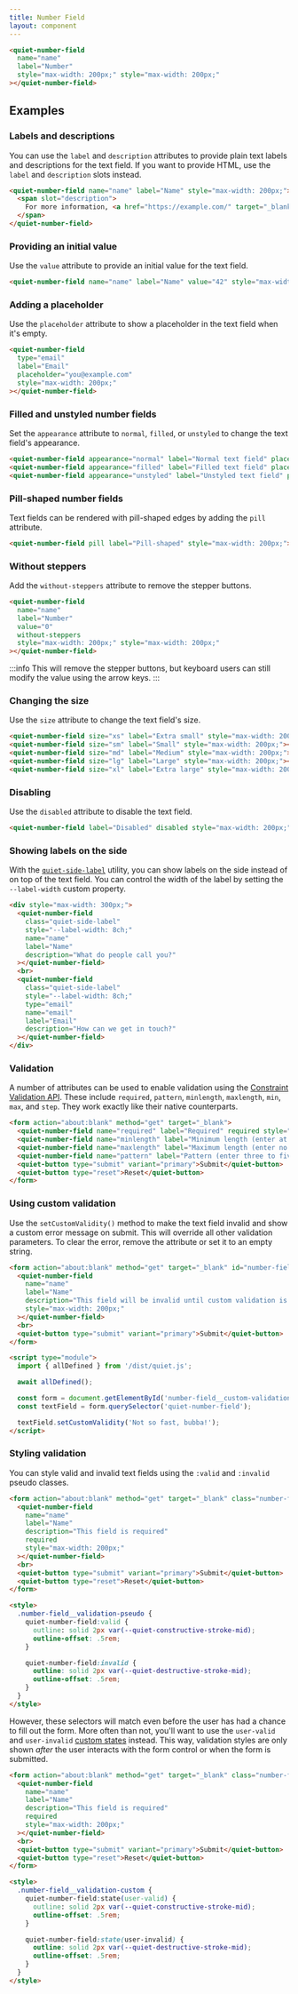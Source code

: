 ```yaml
---
title: Number Field
layout: component
---
```


```html {.example}
<quiet-number-field 
  name="name" 
  label="Number" 
  style="max-width: 200px;" style="max-width: 200px;"
></quiet-number-field>
```

## Examples

### Labels and descriptions

You can use the `label` and `description` attributes to provide plain text labels and descriptions for the text field. If you want to provide HTML, use the `label` and `description` slots instead.

```html {.example}
<quiet-number-field name="name" label="Name" style="max-width: 200px;">
  <span slot="description">
    For more information, <a href="https://example.com/" target="_blank">visit our website</a>.
  </span>
</quiet-number-field>
```

### Providing an initial value

Use the `value` attribute to provide an initial value for the text field.

```html {.example}
<quiet-number-field name="name" label="Name" value="42" style="max-width: 200px;"></quiet-number-field>
```

### Adding a placeholder

Use the `placeholder` attribute to show a placeholder in the text field when it's empty.

```html {.example}
<quiet-number-field 
  type="email"
  label="Email"
  placeholder="you@example.com"
  style="max-width: 200px;"
></quiet-number-field>
```

### Filled and unstyled number fields

Set the `appearance` attribute to `normal`, `filled`, or `unstyled` to change the text field's appearance.

```html {.example}
<quiet-number-field appearance="normal" label="Normal text field" placeholder="Enter some text" style="max-width: 200px;"></quiet-number-field><br>
<quiet-number-field appearance="filled" label="Filled text field" placeholder="Enter some text" style="max-width: 200px;"></quiet-number-field><br>
<quiet-number-field appearance="unstyled" label="Unstyled text field" placeholder="Enter some text" style="max-width: 200px;"></quiet-number-field>
```

### Pill-shaped number fields

Text fields can be rendered with pill-shaped edges by adding the `pill` attribute.

```html {.example}
<quiet-number-field pill label="Pill-shaped" style="max-width: 200px;"></quiet-number-field>
```

### Without steppers

Add the `without-steppers` attribute to remove the stepper buttons.

```html {.example}
<quiet-number-field 
  name="name" 
  label="Number" 
  value="0"
  without-steppers
  style="max-width: 200px;" style="max-width: 200px;"
></quiet-number-field>
```

:::info
This will remove the stepper buttons, but keyboard users can still modify the value using the arrow keys.
:::

### Changing the size

Use the `size` attribute to change the text field's size.

```html {.example}
<quiet-number-field size="xs" label="Extra small" style="max-width: 200px;"></quiet-number-field><br>
<quiet-number-field size="sm" label="Small" style="max-width: 200px;"></quiet-number-field><br>
<quiet-number-field size="md" label="Medium" style="max-width: 200px;"></quiet-number-field><br>
<quiet-number-field size="lg" label="Large" style="max-width: 200px;"></quiet-number-field><br>
<quiet-number-field size="xl" label="Extra large" style="max-width: 200px;"></quiet-number-field>
```

### Disabling

Use the `disabled` attribute to disable the text field.

```html {.example}
<quiet-number-field label="Disabled" disabled style="max-width: 200px;"></quiet-number-field>
```

### Showing labels on the side

With the [`quiet-side-label`](/docs/css-utilities/#side-labels) utility, you can show labels on the side instead of on top of the text field. You can control the width of the label by setting the `--label-width` custom property.

```html {.example}
<div style="max-width: 300px;">
  <quiet-number-field
    class="quiet-side-label"
    style="--label-width: 8ch;"
    name="name" 
    label="Name" 
    description="What do people call you?"
  ></quiet-number-field>
  <br>
  <quiet-number-field
    class="quiet-side-label"
    style="--label-width: 8ch;"
    type="email" 
    name="email" 
    label="Email" 
    description="How can we get in touch?"
  ></quiet-number-field>
</div>
```

### Validation

A number of attributes can be used to enable validation using the [Constraint Validation API](https://developer.mozilla.org/en-US/docs/Web/HTML/Constraint_validation). These include `required`, `pattern`, `minlength`, `maxlength`, `min`, `max`, and `step`. They work exactly like their native counterparts.

```html {.example}
<form action="about:blank" method="get" target="_blank">
  <quiet-number-field name="required" label="Required" required style="max-width: 200px;"></quiet-number-field><br>
  <quiet-number-field name="minlength" label="Minimum length (enter at least five characters)" required minlength="5" style="max-width: 200px;"></quiet-number-field><br>
  <quiet-number-field name="maxlength" label="Maximum length (enter no more than five characters)" required maxlength="5" style="max-width: 200px;"></quiet-number-field><br>
  <quiet-number-field name="pattern" label="Pattern (enter three to five letters)" required pattern="[A-Za-z]{3,5}" style="max-width: 200px;"></quiet-number-field><br>
  <quiet-button type="submit" variant="primary">Submit</quiet-button>
  <quiet-button type="reset">Reset</quiet-button>
</form>
```

### Using custom validation

Use the `setCustomValidity()` method to make the text field invalid and show a custom error message on submit. This will override all other validation parameters. To clear the error, remove the attribute or set it to an empty string.

```html {.example}
<form action="about:blank" method="get" target="_blank" id="number-field__custom-validation">
  <quiet-number-field 
    name="name"
    label="Name"
    description="This field will be invalid until custom validation is removed"
    style="max-width: 200px;"
  ></quiet-number-field>
  <br>
  <quiet-button type="submit" variant="primary">Submit</quiet-button>
</form>

<script type="module">
  import { allDefined } from '/dist/quiet.js';

  await allDefined();

  const form = document.getElementById('number-field__custom-validation');
  const textField = form.querySelector('quiet-number-field');

  textField.setCustomValidity('Not so fast, bubba!');
</script>
```

### Styling validation

You can style valid and invalid text fields using the `:valid` and `:invalid` pseudo classes.

```html {.example}
<form action="about:blank" method="get" target="_blank" class="number-field__validation-pseudo">
  <quiet-number-field 
    name="name"
    label="Name"
    description="This field is required"
    required
    style="max-width: 200px;"
  ></quiet-number-field>
  <br>
  <quiet-button type="submit" variant="primary">Submit</quiet-button>
  <quiet-button type="reset">Reset</quiet-button>
</form>

<style>
  .number-field__validation-pseudo {
    quiet-number-field:valid {
      outline: solid 2px var(--quiet-constructive-stroke-mid);
      outline-offset: .5rem;
    }

    quiet-number-field:invalid {
      outline: solid 2px var(--quiet-destructive-stroke-mid);
      outline-offset: .5rem;
    }
  }
</style>
```

However, these selectors will match even before the user has had a chance to fill out the form. More often than not, you'll want to use the `user-valid` and `user-invalid` [custom states](#custom-states) instead. This way, validation styles are only shown _after_ the user interacts with the form control or when the form is submitted.

```html {.example}
<form action="about:blank" method="get" target="_blank" class="number-field__validation-custom">
  <quiet-number-field 
    name="name"
    label="Name"
    description="This field is required"
    required
    style="max-width: 200px;"
  ></quiet-number-field>
  <br>
  <quiet-button type="submit" variant="primary">Submit</quiet-button>
  <quiet-button type="reset">Reset</quiet-button>
</form>

<style>
  .number-field__validation-custom {
    quiet-number-field:state(user-valid) {
      outline: solid 2px var(--quiet-constructive-stroke-mid);
      outline-offset: .5rem;
    }

    quiet-number-field:state(user-invalid) {
      outline: solid 2px var(--quiet-destructive-stroke-mid);
      outline-offset: .5rem;
    }
  }
</style>
```
